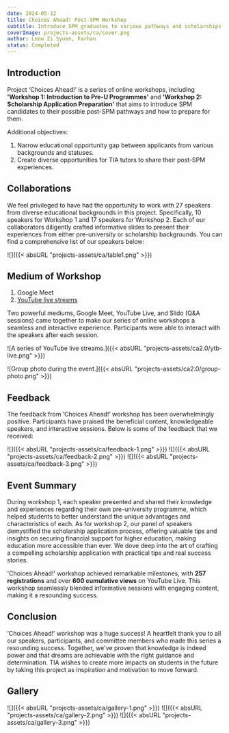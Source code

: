 ```yaml
---
date: 2024-05-12
title: Choices Ahead! Post-SPM Workshop
subtitle: Introduce SPM graduates to various pathways and scholarships available in Malaysia.
coverImage: projects-assets/ca/cover.png
author: Leow Zi Syuen, Farhan
status: Completed
---
```


## Introduction

Project ‘Choices Ahead!’ is a series of online workshops, including **'Workshop 1: Introduction to Pre-U Programmes'**
and **'Workshop 2: Scholarship Application Preparation'** that aims to introduce SPM candidates to their possible
post-SPM pathways and how to prepare for them.

Additional objectives:

1. Narrow educational opportunity gap between applicants from various backgrounds and statuses.
2. Create diverse opportunities for TIA tutors to share their post-SPM experiences.

## Collaborations

We feel privileged to have had the opportunity to work with 27 speakers from diverse educational backgrounds in this 
project. Specifically, 10 speakers for Workshop 1 and 17 speakers for Workshop 2. Each of our collaborators diligently 
crafted informative slides to present their experiences from either pre-university or scholarship backgrounds. You can 
find a comprehensive list of our speakers below:

![]({{< absURL "projects-assets/ca/table1.png" >}})

## Medium of Workshop

1. Google Meet
2. [YouTube live streams](https://youtube.com/@tutorsinactionmalaysia?feature=shared)

Two powerful mediums, Google Meet, YouTube Live, and Slido (Q&A sessions) came together to make our series of online
workshops a seamless and interactive experience. Participants were able to interact with the speakers after each
session.

![A series of YouTube live streams.]({{< absURL "projects-assets/ca2.0/ytb-live.png" >}})

![Group photo during the event.]({{< absURL "projects-assets/ca2.0/group-photo.png" >}})

## Feedback

The feedback from ‘Choices Ahead!’ workshop has been overwhelmingly positive. Participants have praised the 
beneficial content, knowledgeable speakers, and interactive sessions. Below is some of the feedback that we received:

![]({{< absURL "projects-assets/ca/feedback-1.png" >}})
![]({{< absURL "projects-assets/ca/feedback-2.png" >}})
![]({{< absURL "projects-assets/ca/feedback-3.png" >}})

## Event Summary

During workshop 1, each speaker presented and shared their knowledge and experiences regarding their own pre-university
programme, which helped students to better understand the unique advantages and characteristics of each. As for workshop
2, our panel of speakers demystified the scholarship application process, offering valuable tips and insights on
securing financial support for higher education, making education more accessible than ever. We dove deep into the art
of crafting a compelling scholarship application with practical tips and real success stories.

'Choices Ahead!' workshop achieved remarkable milestones, with **257 registrations** and over **600 cumulative
views** on YouTube Live. This workshop seamlessly blended informative sessions with engaging content, making it a 
resounding success.

## Conclusion

‘Choices Ahead!’ workshop was a huge success! A heartfelt thank you to all our speakers, participants, and committee
members who made this series a resounding success. Together, we've proven that knowledge is indeed power and that dreams
are achievable with the right guidance and determination. TIA wishes to create more impacts on students in the future by
taking this project as inspiration and motivation to move forward.

## Gallery

![]({{< absURL "projects-assets/ca/gallery-1.png" >}})
![]({{< absURL "projects-assets/ca/gallery-2.png" >}})
![]({{< absURL "projects-assets/ca/gallery-3.png" >}})